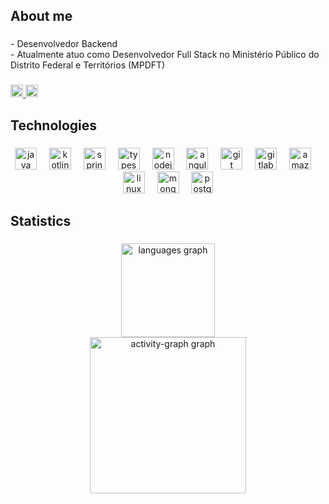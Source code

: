 <h2 align="left">About me</h2>

###

<p align="left">- Desenvolvedor Backend<br>- Atualmente atuo como Desenvolvedor Full Stack no Ministério Público do Distrito Federal e Territórios (MPDFT)</p>

###

<div align="left">
  <a href="https://www.linkedin.com/in/everton-rocha-monteiro/" target="_blank">
    <img src="https://img.shields.io/static/v1?message=LinkedIn&logo=linkedin&label=&color=0077B5&logoColor=white&labelColor=&style=for-the-badge" height="20" alt="linkedin logo"  />
  </a>
  <a href="https://www.facebook.com/everton.rocha.92317/" target="_blank">
    <img src="https://img.shields.io/static/v1?message=Facebook&logo=facebook&label=&color=1877F2&logoColor=white&labelColor=&style=for-the-badge" height="20" alt="facebook logo"  />
  </a>
</div>

###

<h2 align="left">Technologies</h2>

###

<div align="center">
  <img src="https://skillicons.dev/icons?i=java" height="35" alt="java logo"  />
  <img width="12" />
  <img src="https://skillicons.dev/icons?i=kotlin" height="35" alt="kotlin logo"  />
  <img width="12" />
  <img src="https://skillicons.dev/icons?i=spring" height="35" alt="spring logo"  />
  <img width="12" />
  <img src="https://skillicons.dev/icons?i=ts" height="35" alt="typescript logo"  />
  <img width="12" />
  <img src="https://skillicons.dev/icons?i=nodejs" height="35" alt="nodejs logo"  />
  <img width="12" />
  <img src="https://skillicons.dev/icons?i=angular" height="35" alt="angularjs logo"  />
  <img width="12" />
  <img src="https://skillicons.dev/icons?i=git" height="35" alt="git logo"  />
  <img width="12" />
  <img src="https://skillicons.dev/icons?i=gitlab" height="35" alt="gitlab logo"  />
  <img width="12" />
  <img src="https://skillicons.dev/icons?i=aws" height="35" alt="amazonwebservices logo"  />
  <img width="12" />
  <img src="https://skillicons.dev/icons?i=linux" height="35" alt="linux logo"  />
  <img width="12" />
  <img src="https://skillicons.dev/icons?i=mongodb" height="35" alt="mongodb logo"  />
  <img width="12" />
  <img src="https://skillicons.dev/icons?i=postgres" height="35" alt="postgresql logo"  />
</div>

###

<h2 align="left">Statistics</h2>

###

<div align="center">
  <img src="https://github-readme-stats.vercel.app/api/top-langs?username=evertonrch&locale=pt-br&hide_title=false&layout=compact&card_width=320&langs_count=6&theme=gruvbox_light&hide_border=false&order=2" height="150" alt="languages graph" /> <br>
  <img src="https://github-readme-activity-graph.vercel.app/graph?username=evertonrch&radius=16&theme=gruvbox&area=true&order=5&hide_border=true&hide_title=false" height="250" alt="activity-graph graph"  />
</div>

###

<h2 align="left"></h2>

###
